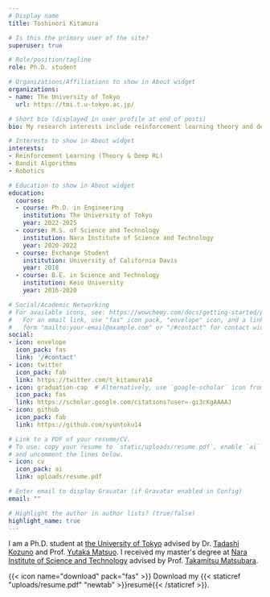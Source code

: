 ```yaml
---
# Display name
title: Toshinori Kitamura

# Is this the primary user of the site?
superuser: true

# Role/position/tagline
role: Ph.D. student

# Organizations/Affiliations to show in About widget
organizations:
- name: The University of Tokyo
  url: https://tmi.t.u-tokyo.ac.jp/

# Short bio (displayed in user profile at end of posts)
bio: My research interests include reinforcement learning theory and deep learning.

# Interests to show in About widget
interests:
- Reinforcement Learning (Theory & Deep RL)
- Bandit Algorithms
- Robotics

# Education to show in About widget
education:
  courses:
  - course: Ph.D. in Engineering
    institution: The University of Tokyo
    year: 2022-2025
  - course: M.S. of Science and Technology
    institution: Nara Institute of Science and Technology
    year: 2020-2022
  - course: Exchange Student
    institution: University of California Davis
    year: 2018
  - course: B.E. in Science and Technology 
    institution: Keio University
    year: 2016-2020

# Social/Academic Networking
# For available icons, see: https://wowchemy.com/docs/getting-started/page-builder/#icons
#   For an email link, use "fas" icon pack, "envelope" icon, and a link in the
#   form "mailto:your-email@example.com" or "/#contact" for contact widget.
social:
- icon: envelope
  icon_pack: fas
  link: '/#contact'
- icon: twitter
  icon_pack: fab
  link: https://twitter.com/t_kitamura14
- icon: graduation-cap  # Alternatively, use `google-scholar` icon from `ai` icon pack
  icon_pack: fas
  link: https://scholar.google.com/citations?user=-gi3cKgAAAAJ
- icon: github
  icon_pack: fab
  link: https://github.com/syuntoku14

# Link to a PDF of your resume/CV.
# To use: copy your resume to `static/uploads/resume.pdf`, enable `ai` icons in `params.toml`, 
# and uncomment the lines below.
- icon: cv
  icon_pack: ai
  link: uploads/resume.pdf

# Enter email to display Gravatar (if Gravatar enabled in Config)
email: ""

# Highlight the author in author lists? (true/false)
highlight_name: true
---
```


I am a Ph.D. student at [the University of Tokyo](https://www.u-tokyo.ac.jp/en/) advised by Dr. [Tadashi Kozuno](https://scholar.google.com/citations?user=4VJmx8QAAAAJ&hl=en) and Prof. [Yutaka Matsuo](https://scholar.google.co.jp/citations?user=Dy8iau4AAAAJ&hl=en). 
I received my master's degree at [Nara Institute of Science and Technology](https://www.naist.jp/en/) advised by Prof. [Takamitsu Matsubara](https://scholar.google.com/citations?user=RFDSj_0AAAAJ&hl=en).

{{< icon name="download" pack="fas" >}} Download my {{< staticref "uploads/resume.pdf" "newtab" >}}resumé{{< /staticref >}}.
